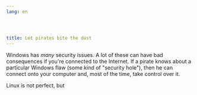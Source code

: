 ```yaml
---
lang: en




title: Let pirates bite the dust
---
```


Windows has <i>many</i> security issues. A lot of these can have bad consequences if you're connected to the Internet. If a pirate knows about a particular Windows flaw (some kind of "security hole"), then he can connect onto your computer and, most of the time, take control over it.

Linux is not perfect, but




